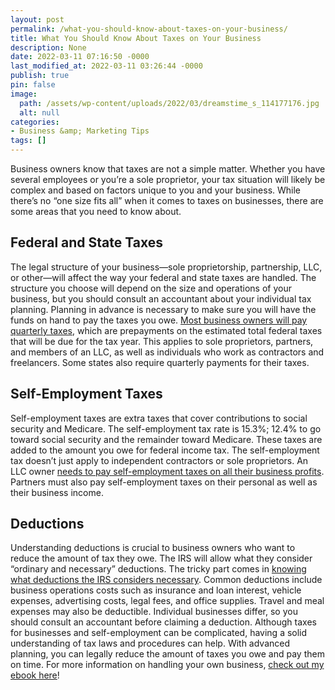 ```yaml
---
layout: post
permalink: /what-you-should-know-about-taxes-on-your-business/
title: What You Should Know About Taxes on Your Business
description: None
date: 2022-03-11 07:16:50 -0000
last_modified_at: 2022-03-11 03:26:44 -0000
publish: true
pin: false
image:
  path: /assets/wp-content/uploads/2022/03/dreamstime_s_114177176.jpg
  alt: null
categories:
- Business &amp; Marketing Tips
tags: []
---
```

Business owners know that taxes are not a simple matter. Whether you have several employees or you’re a sole proprietor, your tax situation will likely be complex and based on factors unique to you and your business. While there’s no “one size fits all” when it comes to taxes on businesses, there are some areas that you need to know about.

## **Federal and State Taxes**

The legal structure of your business—sole proprietorship, partnership, LLC, or other—will affect the way your federal and state taxes are handled. The structure you choose will depend on the size and operations of your business, but you should consult an accountant about your individual tax planning. Planning in advance is necessary to make sure you will have the funds on hand to pay the taxes you owe. [Most business owners will pay quarterly taxes](https://www.everlance.com/blog/the-best-guide-to-quarterly-taxes), which are prepayments on the estimated total federal taxes that will be due for the tax year. This applies to sole proprietors, partners, and members of an LLC, as well as individuals who work as contractors and freelancers. Some states also require quarterly payments for their taxes.

## **Self-Employment Taxes**

Self-employment taxes are extra taxes that cover contributions to social security and Medicare. The self-employment tax rate is 15.3%; 12.4% to go toward social security and the remainder toward Medicare. These taxes are added to the amount you owe for federal income tax. The self-employment tax doesn’t just apply to independent contractors or sole proprietors. An LLC owner [needs to pay self-employment taxes on all their business profits](https://www.freemanlovell.com/post/all-you-need-to-know-about-an-llc). Partners must also pay self-employment taxes on their personal as well as their business income.

## **Deductions**

Understanding deductions is crucial to business owners who want to reduce the amount of tax they owe. The IRS will allow what they consider “ordinary and necessary” deductions. The tricky part comes in [knowing what deductions the IRS considers necessary](https://lanterncredit.com/small-business/small-business-tax-deductions). Common deductions include business operations costs such as insurance and loan interest, vehicle expenses, advertising costs, legal fees, and office supplies. Travel and meal expenses may also be deductible. Individual businesses differ, so you should consult an accountant before claiming a deduction. Although taxes for businesses and self-employment can be complicated, having a solid understanding of tax laws and procedures can help. With advanced planning, you can legally reduce the amount of taxes you owe and pay them on time. For more information on handling your own business, [check out my ebook here](https://go.katebagoy.com/ebook)!
